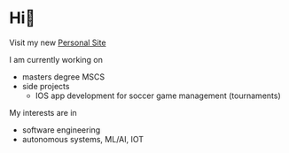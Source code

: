 # Hi👋
 Visit my new <a href="https://codehomie1.github.io/portfolio/" >Personal Site</a>
 
I am currently working on 
- masters degree MSCS
- side projects 
   - IOS app development for soccer game management (tournaments)
  
My interests are in
- software engineering
- autonomous systems, ML/AI, IOT
  

